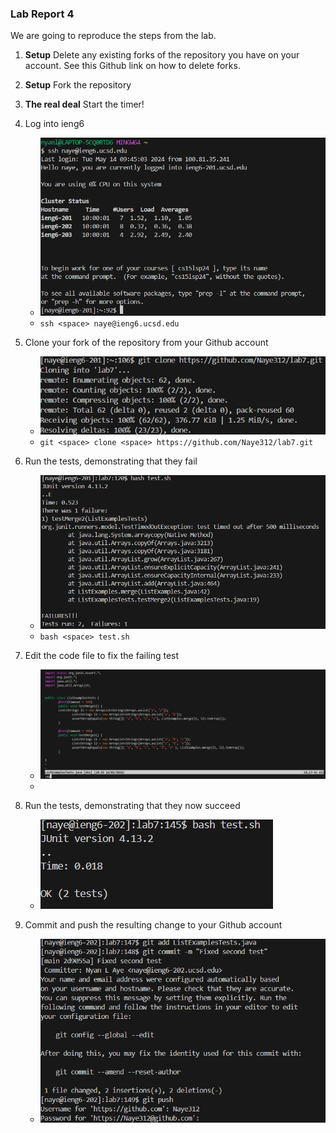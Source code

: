 ### Lab Report 4
We are going to reproduce the steps from the lab. 
1. **Setup** Delete any existing forks of the repository you have on your account. See this Github link on how to delete forks.
2. **Setup** Fork the repository
3. **The real deal** Start the timer!
4. Log into ieng6
   * ![Image](Step4.png)
   * `ssh <space> naye@ieng6.ucsd.edu`
5. Clone your fork of the repository from your Github account
   * ![Image](Step5.png)
   * `git <space> clone <space> https://github.com/Naye312/lab7.git`
6. Run the tests, demonstrating that they fail
   * ![Image](Step6.PNG)
   * `bash <space> test.sh`
7. Edit the code file to fix the failing test
   * ![Image](Step7.PNG)
   * 
8. Run the tests, demonstrating that they now succeed
   * ![Image](Step8.PNG)

9. Commit and push the resulting change to your Github account
   * ![Image](Step9.PNG)

